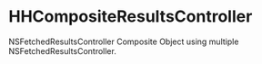 HHCompositeResultsController
============================

NSFetchedResultsController Composite Object using multiple NSFetchedResultsController.
